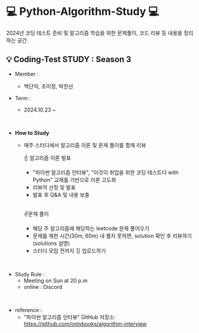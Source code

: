 # 💻 Python-Algorithm-Study 💻️

2024년 코딩 테스트 준비 및 알고리즘 학습을 위한 문제풀이, 코드 리뷰 등 내용을 정리하는 공간.

## 💡 Coding-Test STUDY : Season 3
- Member :
  - 백단익, 조미정, 박찬선

- Term :
  - 2024.10.23 ~
<br>

- <b> How to Study </b>
  - 매주 스터디에서 알고리즘 이론 및 문제 풀이를 함께 리뷰

    ☝️ 알고리즘 이론 발표
    - "파이썬 알고리즘 인터뷰", "이것이 취업을 위한 코딩 테스트다 with Python" 교재를 기반으로 이론 고도화
    - 리뷰어 선정 및 발표
    - 발표 후 Q&A 및 내용 보충 <br><br>
  

    ✌️문제 풀이
    - 해당 주 알고리즘에 해당하는 leetcode 문제 풀어오기
    - 문제를 제한 시간(30m, 60m) 내 풀지 못하면, solution 확인 후 리뷰하기(solutions 설명)
    - 스터디 모임 전까지 깃 업로드하기
<br>

- Study Rule :
  - Meeting on Sun at 20 p.m
  - online : Discord
<br>

- reference :
  - "파이썬 알고리즘 인터뷰" GitHub 저장소: <br>
    https://github.com/onlybooks/algorithm-interview
